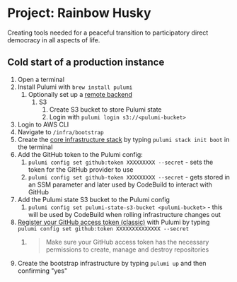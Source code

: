 # Project: Rainbow Husky

Creating tools needed for a peaceful transition to participatory direct democracy in all aspects of life.

## Cold start of a production instance
1. Open a terminal
2. Install Pulumi with `brew install pulumi`
   1. Optionally set up a [remote backend](https://www.pulumi.com/docs/intro/concepts/state/)
      1. S3
         1. Create S3 bucket to store Pulumi state
         2. Login with `pulumi login s3://<pulumi-bucket>`
3. Login to AWS CLI
4. Navigate to `/infra/bootstrap`
5. Create the [core infrastructure stack](https://www.pulumi.com/docs/intro/concepts/stack) by typing `pulumi stack init boot` in the terminal
6. Add the GitHub token to the Pulumi config:
   1. `pulumi config set github:token XXXXXXXXX --secret` - sets the token for the GitHub provider to use
   2. `pulumi config set github-token XXXXXXXXX --secret` - gets stored in an SSM parameter and later used by CodeBuild to interact with GitHub
7. Add the Pulumi state S3 bucket to the Pulumi config
   1. `pulumi config set pulumi-state-s3-bucket <pulumi-bucket>` - this will be used by CodeBuild when rolling infrastructure changes out
8. [Register your GitHub access token (classic)](https://www.pulumi.com/registry/packages/github/installation-configuration/) with Pulumi by typing `pulumi config set github:token XXXXXXXXXXXXXX --secret`
   1. > Make sure your GitHub access token has the necessary permissions to create, manage and destroy repositories
9. Create the bootstrap infrastructure by typing `pulumi up` and then confirming "yes"
 
